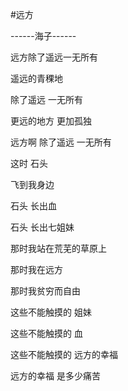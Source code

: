 #远方

------海子------

远方除了遥远一无所有 


遥远的青稞地 

除了遥远 一无所有 


更远的地方 更加孤独 

远方啊 除了遥远 一无所有 


这时 石头 

飞到我身边 


石头 长出血 

石头 长出七姐妹 


那时我站在荒芜的草原上 


那时我在远方 

那时我贫穷而自由 


这些不能触摸的 姐妹 

这些不能触摸的 血 

这些不能触摸的 远方的幸福 


远方的幸福 是多少痛苦
